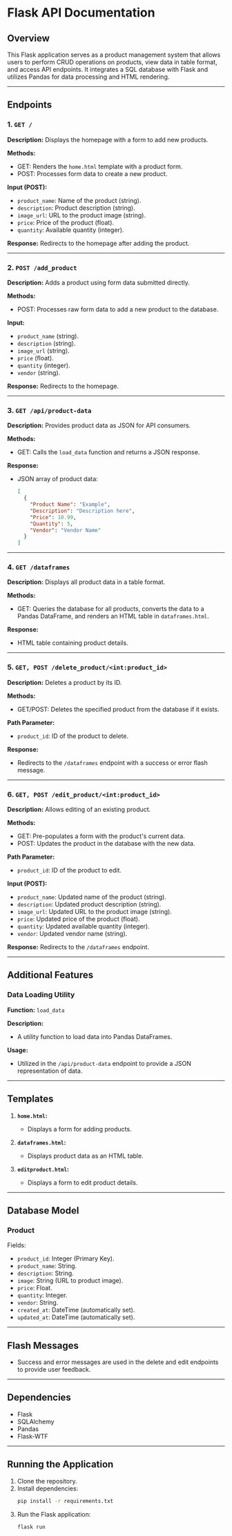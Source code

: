 # Flask API Documentation

## Overview
This Flask application serves as a product management system that allows users to perform CRUD operations on products, view data in table format, and access API endpoints. It integrates a SQL database with Flask and utilizes Pandas for data processing and HTML rendering.

---

## Endpoints

### 1. `GET /`
**Description:** Displays the homepage with a form to add new products.

**Methods:**
- GET: Renders the `home.html` template with a product form.
- POST: Processes form data to create a new product.

**Input (POST):**
- `product_name`: Name of the product (string).
- `description`: Product description (string).
- `image_url`: URL to the product image (string).
- `price`: Price of the product (float).
- `quantity`: Available quantity (integer).

**Response:** Redirects to the homepage after adding the product.

---

### 2. `POST /add_product`
**Description:** Adds a product using form data submitted directly.

**Methods:**
- POST: Processes raw form data to add a new product to the database.

**Input:**
- `product_name` (string).
- `description` (string).
- `image_url` (string).
- `price` (float).
- `quantity` (integer).
- `vendor` (string).

**Response:** Redirects to the homepage.

---

### 3. `GET /api/product-data`
**Description:** Provides product data as JSON for API consumers.

**Methods:**
- GET: Calls the `load_data` function and returns a JSON response.

**Response:**
- JSON array of product data:
  ```json
  [
    {
      "Product Name": "Example",
      "Description": "Description here",
      "Price": 10.99,
      "Quantity": 5,
      "Vendor": "Vendor Name"
    }
  ]
  ```

---

### 4. `GET /dataframes`
**Description:** Displays all product data in a table format.

**Methods:**
- GET: Queries the database for all products, converts the data to a Pandas DataFrame, and renders an HTML table in `dataframes.html`.

**Response:**
- HTML table containing product details.

---

### 5. `GET, POST /delete_product/<int:product_id>`
**Description:** Deletes a product by its ID.

**Methods:**
- GET/POST: Deletes the specified product from the database if it exists.

**Path Parameter:**
- `product_id`: ID of the product to delete.

**Response:**
- Redirects to the `/dataframes` endpoint with a success or error flash message.

---

### 6. `GET, POST /edit_product/<int:product_id>`
**Description:** Allows editing of an existing product.

**Methods:**
- GET: Pre-populates a form with the product's current data.
- POST: Updates the product in the database with the new data.

**Path Parameter:**
- `product_id`: ID of the product to edit.

**Input (POST):**
- `product_name`: Updated name of the product (string).
- `description`: Updated product description (string).
- `image_url`: Updated URL to the product image (string).
- `price`: Updated price of the product (float).
- `quantity`: Updated available quantity (integer).
- `vendor`: Updated vendor name (string).

**Response:** Redirects to the `/dataframes` endpoint.

---

## Additional Features

### Data Loading Utility
**Function:** `load_data`

**Description:**
- A utility function to load data into Pandas DataFrames.

**Usage:**
- Utilized in the `/api/product-data` endpoint to provide a JSON representation of data.

---

## Templates

1. **`home.html`:**
   - Displays a form for adding products.

2. **`dataframes.html`:**
   - Displays product data as an HTML table.

3. **`editproduct.html`:**
   - Displays a form to edit product details.

---

## Database Model

### Product
Fields:
- `product_id`: Integer (Primary Key).
- `product_name`: String.
- `description`: String.
- `image`: String (URL to product image).
- `price`: Float.
- `quantity`: Integer.
- `vendor`: String.
- `created_at`: DateTime (automatically set).
- `updated_at`: DateTime (automatically set).

---

## Flash Messages

- Success and error messages are used in the delete and edit endpoints to provide user feedback.

---

## Dependencies

- Flask
- SQLAlchemy
- Pandas
- Flask-WTF

---

## Running the Application

1. Clone the repository.
2. Install dependencies:
   ```bash
   pip install -r requirements.txt
   ```
3. Run the Flask application:
   ```bash
   flask run
   ```

